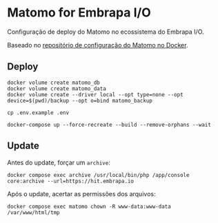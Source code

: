 # Matomo for Embrapa I/O

Configuração de deploy do Matomo no ecossistema do Embrapa I/O.

Baseado no [repositório de configuração do Matomo no Docker](https://github.com/matomo-org/docker).

## Deploy

```
docker volume create matomo_db
docker volume create matomo_data
docker volume create --driver local --opt type=none --opt device=$(pwd)/backup --opt o=bind matomo_backup

cp .env.example .env

docker-compose up --force-recreate --build --remove-orphans --wait
```

## Update

Antes do update, forçar um `archive`:

```
docker compose exec archive /usr/local/bin/php /app/console core:archive --url=https://hit.embrapa.io
```

Após o update, acertar as permissões dos arquivos:

```
docker compose exec matomo chown -R www-data:www-data /var/www/html/tmp
```

